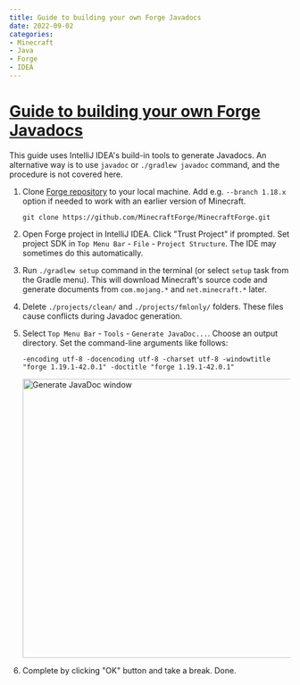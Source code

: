 ```yaml
---
title: Guide to building your own Forge Javadocs
date: 2022-09-02
categories:
- Minecraft
- Java
- Forge
- IDEA
---
```

# [Guide to building your own Forge Javadocs](https://github.com/Nekoyue/ForgeJavaDocs-NG/blob/master/GUIDE.md)

This guide uses IntelliJ IDEA's build-in tools to generate Javadocs. An alternative way is to use `javadoc`
or `./gradlew javadoc` command, and the procedure is not covered here.

1. Clone [Forge repository](https://github.com/MinecraftForge/MinecraftForge) to your local machine. Add e.g. `--branch 1.18.x` option if needed to work with an earlier
   version of Minecraft.
    ```text
    git clone https://github.com/MinecraftForge/MinecraftForge.git
    ```

2. Open Forge project in IntelliJ IDEA. Click "Trust Project" if prompted.
   Set project SDK in `Top Menu Bar` - `File` - `Project Structure`. The IDE may sometimes do this automatically.

3. Run `./gradlew setup` command in the terminal (or select `setup` task from the Gradle menu).
   This will download Minecraft's source code and generate documents from `com.mojang.*` and `net.minecraft.*` later.

4. Delete `./projects/clean/` and `./projects/fmlonly/` folders. These files cause conflicts during Javadoc generation.

5. Select `Top Menu Bar` - `Tools` - `Generate JavaDoc...`. Choose an output directory.
   Set the command-line arguments like follows:

    ```text
    -encoding utf-8 -docencoding utf-8 -charset utf-8 -windowtitle "forge 1.19.1-42.0.1" -doctitle "forge 1.19.1-42.0.1" 
    ```

    <img src="https://gist.github.com/Nekoyue/b282e42f033572d7548a640d9f02b28f/raw/a33f35ba90bb299e14666736bd430c6a1658e3e2/1_GenerateJavaDocWindow.png" width="500" alt="Generate JavaDoc window"/>

6. Complete by clicking "OK" button and take a break. Done.